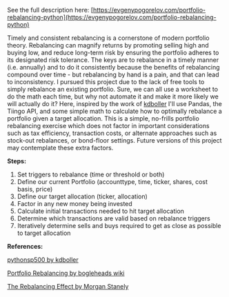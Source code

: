 See the full description here: [https://evgenypogorelov.com/portfolio-rebalancing-python](https://evgenypogorelov.com/portfolio-rebalancing-python)

Timely and consistent rebalancing is a cornerstone of modern portfolio theory. Rebalancing can magnify returns by promoting selling high and buying low, and reduce long-term risk by ensuring the portfolio adheres to its designated risk tolerance. The keys are to rebalance in a timely manner (i.e. annually) and to do it consistently because the benefits of rebalancing compound over time - but rebalancing by hand is a pain, and that can lead to inconsistency. I pursued this project due to the lack of free tools to simply rebalance an existing portfolio. Sure, we can all use a worksheet to do the math each time, but why not automate it and make it more likely we will actually do it? Here, inspired by the work of [kdboller](https://nbviewer.jupyter.org/github/kdboller/pythonsp500/blob/a7066d998ff046c3cc8b26ece3b0efdf00959d57/Investment%20Portfolio%20Python%20Notebook_03_2018_blog%20example.ipynb) I'll use Pandas, the Tiingo API, and some simple math to calculate how to optimally rebalance a portfolio given a target allocation. This is a simple, no-frills portfolio rebalancing exercise which does not factor in important considerations such as tax efficiency, transaction costs, or alternate approaches such as stock-out rebalances, or bond-floor settings. Future versions of this project may contemplate these extra factors.  


**Steps:** 
1. Set triggers to rebalance (time or threshold or both)
2. Define our current Portfolio (accounttype, time, ticker, shares, cost basis, price)  
3. Define our target allocation (ticker, allocation)  
4. Factor in any new money being invested  
5. Calculate initial transactions needed to hit target allocation  
6. Determine which transactions are valid based on rebalance triggers
7. Iteratively determine sells and buys required to get as close as possible to target allocation  


**References:**

[pythonsp500 by kdboller](https://nbviewer.jupyter.org/github/kdboller/pythonsp500/blob/a7066d998ff046c3cc8b26ece3b0efdf00959d57/Investment%20Portfolio%20Python%20Notebook_03_2018_blog%20example.ipynb)

[Portfolio Rebalancing by bogleheads wiki](https://www.bogleheads.org/wiki/Rebalancing)

[The Rebalancing Effect by Morgan Stanely](https://www.morganstanley.com/articles/rebalancing-effect)
